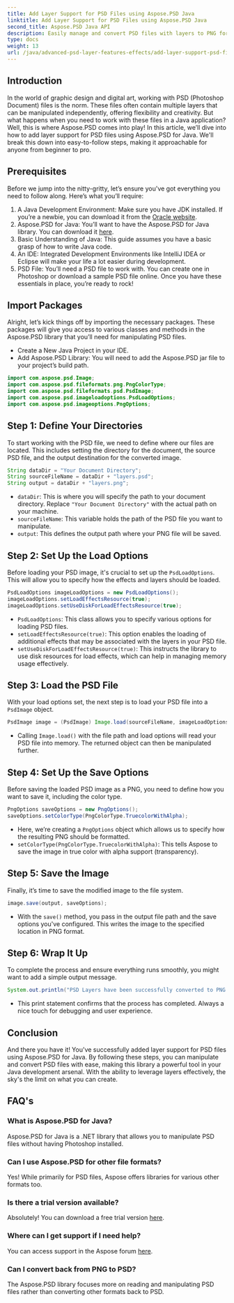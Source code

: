 ```yaml
---
title: Add Layer Support for PSD Files using Aspose.PSD Java
linktitle: Add Layer Support for PSD Files using Aspose.PSD Java
second_title: Aspose.PSD Java API
description: Easily manage and convert PSD files with layers to PNG format using Aspose.PSD for Java! Perfect for developers needing graphics manipulation.
type: docs
weight: 13
url: /java/advanced-psd-layer-features-effects/add-layer-support-psd-files/
---
```

## Introduction
In the world of graphic design and digital art, working with PSD (Photoshop Document) files is the norm. These files often contain multiple layers that can be manipulated independently, offering flexibility and creativity. But what happens when you need to work with these files in a Java application? Well, this is where Aspose.PSD comes into play! In this article, we’ll dive into how to add layer support for PSD files using Aspose.PSD for Java. We'll break this down into easy-to-follow steps, making it approachable for anyone from beginner to pro.
## Prerequisites
Before we jump into the nitty-gritty, let’s ensure you've got everything you need to follow along. Here’s what you’ll require:
1. A Java Development Environment: Make sure you have JDK installed. If you’re a newbie, you can download it from the [Oracle website](https://www.oracle.com/java/technologies/javase-jdk11-downloads.html).
2. Aspose.PSD for Java: You’ll want to have the Aspose.PSD for Java library. You can download it [here](https://releases.aspose.com/psd/java/).
3. Basic Understanding of Java: This guide assumes you have a basic grasp of how to write Java code.
4. An IDE: Integrated Development Environments like IntelliJ IDEA or Eclipse will make your life a lot easier during development.
5. PSD File: You’ll need a PSD file to work with. You can create one in Photoshop or download a sample PSD file online.
Once you have these essentials in place, you’re ready to rock!
## Import Packages
Alright, let’s kick things off by importing the necessary packages. These packages will give you access to various classes and methods in the Aspose.PSD library that you’ll need for manipulating PSD files.

- Create a New Java Project in your IDE.
- Add Aspose.PSD Library: You will need to add the Aspose.PSD jar file to your project’s build path.
```java
import com.aspose.psd.Image;
import com.aspose.psd.fileformats.png.PngColorType;
import com.aspose.psd.fileformats.psd.PsdImage;
import com.aspose.psd.imageloadoptions.PsdLoadOptions;
import com.aspose.psd.imageoptions.PngOptions;
```
## Step 1: Define Your Directories
To start working with the PSD file, we need to define where our files are located. This includes setting the directory for the document, the source PSD file, and the output destination for the converted image.

```java
String dataDir = "Your Document Directory";
String sourceFileName = dataDir + "layers.psd";
String output = dataDir + "layers.png";
```

- `dataDir`: This is where you will specify the path to your document directory. Replace `"Your Document Directory"` with the actual path on your machine.
- `sourceFileName`: This variable holds the path of the PSD file you want to manipulate.
- `output`: This defines the output path where your PNG file will be saved.
## Step 2: Set Up the Load Options
Before loading your PSD image, it's crucial to set up the `PsdLoadOptions`. This will allow you to specify how the effects and layers should be loaded.

```java
PsdLoadOptions imageLoadOptions = new PsdLoadOptions();
imageLoadOptions.setLoadEffectsResource(true);
imageLoadOptions.setUseDiskForLoadEffectsResource(true);
```

- `PsdLoadOptions`: This class allows you to specify various options for loading PSD files.
- `setLoadEffectsResource(true)`: This option enables the loading of additional effects that may be associated with the layers in your PSD file.
- `setUseDiskForLoadEffectsResource(true)`: This instructs the library to use disk resources for load effects, which can help in managing memory usage effectively.
## Step 3: Load the PSD File
With your load options set, the next step is to load your PSD file into a `PsdImage` object.

```java
PsdImage image = (PsdImage) Image.load(sourceFileName, imageLoadOptions);
```

- Calling `Image.load()` with the file path and load options will read your PSD file into memory. The returned object can then be manipulated further.
## Step 4: Set Up the Save Options
Before saving the loaded PSD image as a PNG, you need to define how you want to save it, including the color type.

```java
PngOptions saveOptions = new PngOptions();
saveOptions.setColorType(PngColorType.TruecolorWithAlpha);
```

- Here, we’re creating a `PngOptions` object which allows us to specify how the resulting PNG should be formatted.
- `setColorType(PngColorType.TruecolorWithAlpha)`: This tells Aspose to save the image in true color with alpha support (transparency).
## Step 5: Save the Image
Finally, it’s time to save the modified image to the file system.

```java
image.save(output, saveOptions);
```

- With the `save()` method, you pass in the output file path and the save options you've configured. This writes the image to the specified location in PNG format.
## Step 6: Wrap It Up
To complete the process and ensure everything runs smoothly, you might want to add a simple output message.

```java
System.out.println("PSD Layers have been successfully converted to PNG!");
```

- This print statement confirms that the process has completed. Always a nice touch for debugging and user experience.
## Conclusion
And there you have it! You've successfully added layer support for PSD files using Aspose.PSD for Java. By following these steps, you can manipulate and convert PSD files with ease, making this library a powerful tool in your Java development arsenal.
With the ability to leverage layers effectively, the sky's the limit on what you can create.
## FAQ's
### What is Aspose.PSD for Java?
Aspose.PSD for Java is a .NET library that allows you to manipulate PSD files without having Photoshop installed.
### Can I use Aspose.PSD for other file formats?
Yes! While primarily for PSD files, Aspose offers libraries for various other formats too.
### Is there a trial version available?
Absolutely! You can download a free trial version [here](https://releases.aspose.com/).
### Where can I get support if I need help?
You can access support in the Aspose forum [here](https://forum.aspose.com/c/psd/34).
### Can I convert back from PNG to PSD?
The Aspose.PSD library focuses more on reading and manipulating PSD files rather than converting other formats back to PSD.
